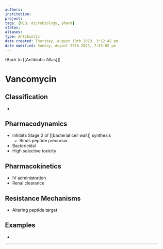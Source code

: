 ```yaml
---
authors: 
institution: 
project: 
tags: [MED, microbiology, pharm]
status: 
aliases: 
type: Antibiotic
date created: Thursday, August 10th 2023, 3:12:48 pm
date modified: Sunday, August 27th 2023, 7:55:09 pm
---
```


(Back to [[Antibiotic Atlas]])

# Vancomycin

## Classification
- 
## Pharmacodynamics
- Inhibits Stage 2 of [[bacterial cell wall]] synthesis
	- Binds peptide precursor
- Bactericidal
- High selective toxicity
## Pharmacokinetics
- IV administration
- Renal clearance
## Resistance Mechanisms
- Altering peptide target
## Examples
- 

---
